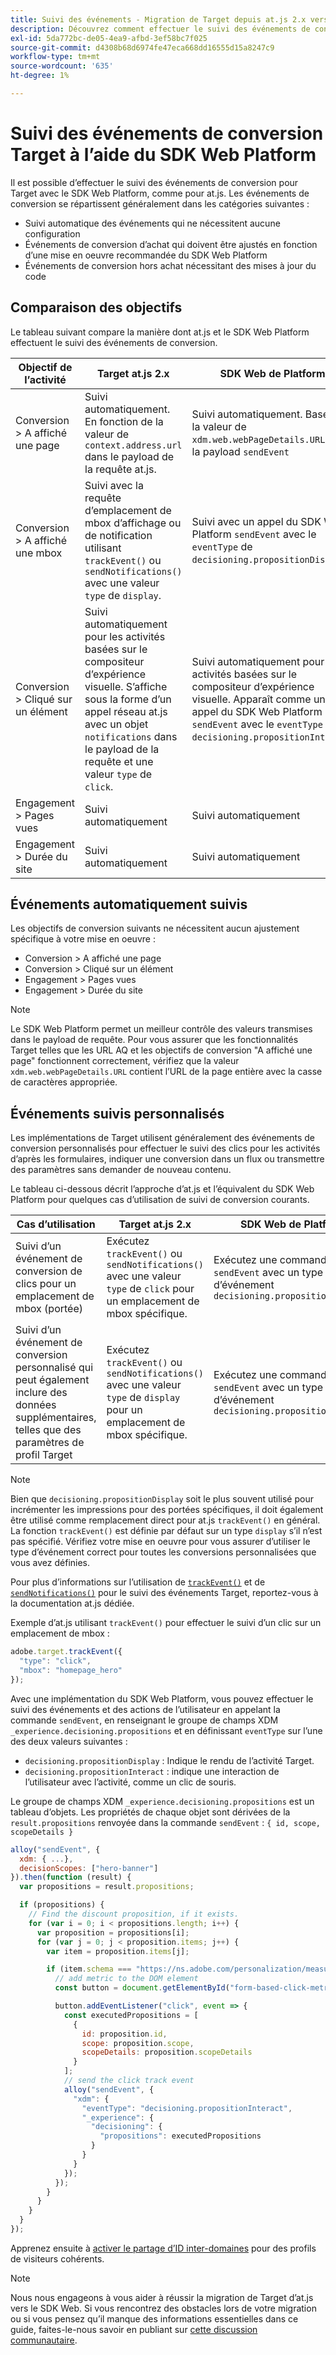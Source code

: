 ```yaml
---
title: Suivi des événements - Migration de Target depuis at.js 2.x vers le SDK Web
description: Découvrez comment effectuer le suivi des événements de conversion Adobe Target à l’aide du SDK Web Experience Platform.
exl-id: 5da772bc-de05-4ea9-afbd-3ef58bc7f025
source-git-commit: d4308b68d6974fe47eca668dd16555d15a8247c9
workflow-type: tm+mt
source-wordcount: '635'
ht-degree: 1%

---
```


# Suivi des événements de conversion Target à l’aide du SDK Web Platform

Il est possible d’effectuer le suivi des événements de conversion pour Target avec le SDK Web Platform, comme pour at.js. Les événements de conversion se répartissent généralement dans les catégories suivantes :

* Suivi automatique des événements qui ne nécessitent aucune configuration
* Événements de conversion d’achat qui doivent être ajustés en fonction d’une mise en oeuvre recommandée du SDK Web Platform
* Événements de conversion hors achat nécessitant des mises à jour du code

## Comparaison des objectifs

Le tableau suivant compare la manière dont at.js et le SDK Web Platform effectuent le suivi des événements de conversion.

| Objectif de l’activité | Target at.js 2.x | SDK Web de Platform |
|---|---|---|
| Conversion > A affiché une page | Suivi automatiquement. En fonction de la valeur de `context.address.url` dans le payload de la requête at.js. | Suivi automatiquement. Basé sur la valeur de `xdm.web.webPageDetails.URL` dans la payload `sendEvent` |
| Conversion > A affiché une mbox | Suivi avec la requête d’emplacement de mbox d’affichage ou de notification utilisant `trackEvent()` ou `sendNotifications()` avec une valeur `type` de `display`. | Suivi avec un appel du SDK Web Platform `sendEvent` avec le `eventType` de `decisioning.propositionDisplay`. |
| Conversion > Cliqué sur un élément | Suivi automatiquement pour les activités basées sur le compositeur d’expérience visuelle. S’affiche sous la forme d’un appel réseau at.js avec un objet `notifications` dans le payload de la requête et une valeur `type` de `click`. | Suivi automatiquement pour les activités basées sur le compositeur d’expérience visuelle. Apparaît comme un appel du SDK Web Platform `sendEvent` avec le `eventType` de `decisioning.propositionInteract`. |
| Engagement > Pages vues | Suivi automatiquement | Suivi automatiquement |
| Engagement > Durée du site | Suivi automatiquement | Suivi automatiquement |

<!--
| Revenue > RPV, AOV, or Total Sales | Tracked based on the `orderTotal` parameter values for the specified mbox(es) | Tracked based on the `xdm.commerce.order.priceTotal` values. Its best to use the "any mbox" option in the goal setup. |
| Revenue > Orders | Tracked based on the unique `orderId` parameter values for the specified mbox(es) | Tracked based on the unique values for `xdm.commerce.order.purchaseID`. Its best to use the "any mbox" option in the goal setup. |
| Engagement > Custom Scoring | Tracked with the `mboxPageValue` parameter. Refer to the [dedicated documentation](https://experienceleague.adobe.com/docs/target/using/activities/success-metrics/capture-score.html?lang=fr) for more details. | Tracked with `data.__adobe.target.mboxPageValue` in the `sendEvent` payload |
-->

## Événements automatiquement suivis

Les objectifs de conversion suivants ne nécessitent aucun ajustement spécifique à votre mise en oeuvre :

* Conversion > A affiché une page
* Conversion > Cliqué sur un élément
* Engagement > Pages vues
* Engagement > Durée du site

>[!NOTE]
>
>Le SDK Web Platform permet un meilleur contrôle des valeurs transmises dans le payload de requête. Pour vous assurer que les fonctionnalités Target telles que les URL AQ et les objectifs de conversion &quot;A affiché une page&quot; fonctionnent correctement, vérifiez que la valeur `xdm.web.webPageDetails.URL` contient l’URL de la page entière avec la casse de caractères appropriée.

<!--
## Purchase conversion events

The following conversion goals are based on the order details information passed in the Platform Web SDK `sendEvent` payload:

* Revenue > Revenue per Visit (RPV)
* Revenue > Average Order Value (AOV)
* Revenue > Total Sales
* Revenue > Orders

Target at.js implementations typically use an order confirmation mbox with the `trackEvent()` or `sendNotifications()` functions to pass the order ID, order total, and a list of product IDs purchased. These methods are specific to Target.

The Platform Web SDK is a shared library for all Adobe applications and you may have other applications such as Adobe Analytics to consider. Because of this shared nature, its best send a single order confirmation call using the appropriate commerce XDM field group.

For more information and an example, refer to the tutorial section about [sending purchase parameters to Target](send-parameters.md#purchase-parameters). 
-->

## Événements suivis personnalisés

Les implémentations de Target utilisent généralement des événements de conversion personnalisés pour effectuer le suivi des clics pour les activités d’après les formulaires, indiquer une conversion dans un flux ou transmettre des paramètres sans demander de nouveau contenu.

Le tableau ci-dessous décrit l’approche d’at.js et l’équivalent du SDK Web Platform pour quelques cas d’utilisation de suivi de conversion courants.

| Cas d’utilisation | Target at.js 2.x | SDK Web de Platform |
|---|---|---|
| Suivi d’un événement de conversion de clics pour un emplacement de mbox (portée) | Exécutez `trackEvent()` ou `sendNotifications()` avec une valeur `type` de `click` pour un emplacement de mbox spécifique. | Exécutez une commande `sendEvent` avec un type d’événement `decisioning.propositionInteract` |
| Suivi d’un événement de conversion personnalisé qui peut également inclure des données supplémentaires, telles que des paramètres de profil Target | Exécutez `trackEvent()` ou `sendNotifications()` avec une valeur `type` de `display` pour un emplacement de mbox spécifique. | Exécutez une commande `sendEvent` avec un type d’événement `decisioning.propositionDisplay` |

>[!NOTE]
>
>Bien que `decisioning.propositionDisplay` soit le plus souvent utilisé pour incrémenter les impressions pour des portées spécifiques, il doit également être utilisé comme remplacement direct pour at.js `trackEvent()` en général. La fonction `trackEvent()` est définie par défaut sur un type `display` s’il n’est pas spécifié. Vérifiez votre mise en oeuvre pour vous assurer d’utiliser le type d’événement correct pour toutes les conversions personnalisées que vous avez définies.

Pour plus d’informations sur l’utilisation de [`trackEvent()`](https://developer.adobe.com/target/implement/client-side/atjs/atjs-functions/adobe-target-trackevent/) et de [`sendNotifications()`](https://developer.adobe.com/target/implement/client-side/atjs/atjs-functions/adobe-target-sendnotifications-atjs-21/) pour le suivi des événements Target, reportez-vous à la documentation at.js dédiée.

Exemple d’at.js utilisant `trackEvent()` pour effectuer le suivi d’un clic sur un emplacement de mbox :

```JavaScript
adobe.target.trackEvent({
  "type": "click",
  "mbox": "homepage_hero"
});
```

Avec une implémentation du SDK Web Platform, vous pouvez effectuer le suivi des événements et des actions de l’utilisateur en appelant la commande `sendEvent`, en renseignant le groupe de champs XDM `_experience.decisioning.propositions` et en définissant `eventType` sur l’une des deux valeurs suivantes :

* `decisioning.propositionDisplay` : Indique le rendu de l’activité Target.
* `decisioning.propositionInteract` : indique une interaction de l’utilisateur avec l’activité, comme un clic de souris.

Le groupe de champs XDM `_experience.decisioning.propositions` est un tableau d’objets. Les propriétés de chaque objet sont dérivées de la `result.propositions` renvoyée dans la commande `sendEvent` : `{ id, scope, scopeDetails }`

```JavaScript
alloy("sendEvent", {
  xdm: { ...},
  decisionScopes: ["hero-banner"]
}).then(function (result) {
  var propositions = result.propositions;

  if (propositions) {
    // Find the discount proposition, if it exists.
    for (var i = 0; i < propositions.length; i++) {
      var proposition = propositions[i];
      for (var j = 0; j < proposition.items; j++) {
        var item = proposition.items[j];

        if (item.schema === "https://ns.adobe.com/personalization/measurement") {
          // add metric to the DOM element
          const button = document.getElementById("form-based-click-metric");

          button.addEventListener("click", event => {
            const executedPropositions = [
              {
                id: proposition.id,
                scope: proposition.scope,
                scopeDetails: proposition.scopeDetails
              }
            ];
            // send the click track event
            alloy("sendEvent", {
              "xdm": {
                "eventType": "decisioning.propositionInteract",
                "_experience": {
                  "decisioning": {
                    "propositions": executedPropositions
                  }
                }
              }
            });
          });
        }
      }
    }
  }
});
```

Apprenez ensuite à [activer le partage d’ID inter-domaines](cross-domain.md) pour des profils de visiteurs cohérents.

>[!NOTE]
>
>Nous nous engageons à vous aider à réussir la migration de Target d’at.js vers le SDK Web. Si vous rencontrez des obstacles lors de votre migration ou si vous pensez qu’il manque des informations essentielles dans ce guide, faites-le-nous savoir en publiant sur [cette discussion communautaire](https://experienceleaguecommunities.adobe.com/t5/adobe-experience-platform-data/tutorial-discussion-migrate-target-from-at-js-to-web-sdk/m-p/575587?profile.language=fr#M463).
